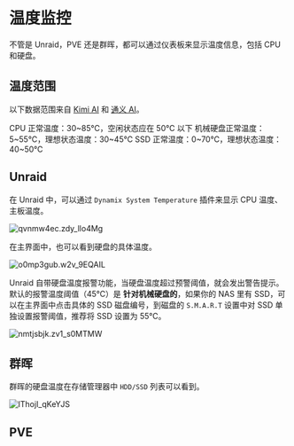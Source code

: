 # 温度监控

不管是 Unraid，PVE 还是群晖，都可以通过仪表板来显示温度信息，包括 CPU 和硬盘。

## 温度范围

以下数据范围来自 [Kimi AI](https://kimi.moonshot.cn) 和 [通义 AI](https://tongyi.aliyun.com/)。

CPU 正常温度：30~85℃，空闲状态应在 50℃ 以下
机械硬盘正常温度：5~55℃，理想状态温度：30~45℃
SSD 正常温度：0~70℃，理想状态温度： 40~50℃

## Unraid

在 Unraid 中，可以通过 `Dynamix System Temperature` 插件来显示 CPU 温度、主板温度。

![qvnmw4ec.zdy_llo4Mg](https://img-1255332810.cos.ap-chengdu.myqcloud.com/qvnmw4ec.zdy_llo4Mg.png)

在主界面中，也可以看到硬盘的具体温度。

![o0mp3gub.w2v_9EQAIL](https://img-1255332810.cos.ap-chengdu.myqcloud.com/o0mp3gub.w2v_9EQAIL.png)

Unraid 自带硬盘温度报警功能，当硬盘温度超过预警阈值，就会发出警告提示。默认的报警温度阈值（45℃）是 **针对机械硬盘的**，如果你的 NAS 里有 SSD，可以在主界面中点击具体的 SSD 磁盘编号，到磁盘的 `S.M.A.R.T` 设置中对 SSD 单独设置报警阈值，推荐将 SSD 设置为 55℃。

![nmtjsbjk.zv1_s0MTMW](https://img-1255332810.cos.ap-chengdu.myqcloud.com/nmtjsbjk.zv1_s0MTMW.png)

## 群晖

群晖的硬盘温度在存储管理器中 `HDD/SSD` 列表可以看到。

![IThojI_qKeYJS](https://img-1255332810.cos.ap-chengdu.myqcloud.com/IThojI_qKeYJS.png)

## PVE





